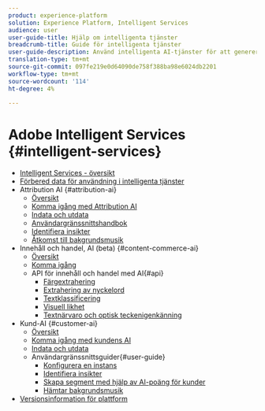 ```yaml
---
product: experience-platform
solution: Experience Platform, Intelligent Services
audience: user
user-guide-title: Hjälp om intelligenta tjänster
breadcrumb-title: Guide för intelligenta tjänster
user-guide-description: Använd intelligenta AI-tjänster för att generera bakgrundsmusik, hitta insikter och skapa segment utifrån era marknadsföringshändelsedata.
translation-type: tm+mt
source-git-commit: 097fe219e0d64090de758f388ba98e6024db2201
workflow-type: tm+mt
source-wordcount: '114'
ht-degree: 4%

---
```



# Adobe Intelligent Services {#intelligent-services}

* [Intelligent Services - översikt](home.md)
* [Förbered data för användning i intelligenta tjänster](data-preparation.md)
* Attribution AI {#attribution-ai}
   * [Översikt](attribution-ai/overview.md)
   * [Komma igång med Attribution AI](attribution-ai/getting-started.md)
   * [Indata och utdata](attribution-ai/input-output.md)
   * [Användargränssnittshandbok](attribution-ai/user-guide.md)
   * [Identifiera insikter](attribution-ai/discover-insights.md)
   * [Åtkomst till bakgrundsmusik](attribution-ai/download-scores.md)
* Innehåll och handel, AI (beta) {#content-commerce-ai}
   * [Översikt](content-commerce-ai/overview.md)
   * [Komma igång](content-commerce-ai/getting-started.md)
   * API för innehåll och handel med AI{#api}
      * [Färgextrahering](content-commerce-ai/api/color-extraction.md)
      * [Extrahering av nyckelord](content-commerce-ai/api/keyword-extraction.md)
      * [Textklassificering](content-commerce-ai/api/text-classification.md)
      * [Visuell likhet](content-commerce-ai/api/visual-similarity.md)
      * [Textnärvaro och optisk teckenigenkänning](content-commerce-ai/api/optical-character-recognition.md)
* Kund-AI {#customer-ai}
   * [Översikt](customer-ai/overview.md)
   * [Komma igång med kundens AI](customer-ai/getting-started.md)
   * [Indata och utdata](customer-ai/input-output.md)
   * Användargränssnittsguider{#user-guide}
      * [Konfigurera en instans](customer-ai/user-guide/configure.md)
      * [Identifiera insikter](customer-ai/user-guide/discover-insights.md)
      * [Skapa segment med hjälp av AI-poäng för kunder](customer-ai/user-guide/create-segment.md)
      * [Hämtar bakgrundsmusik](customer-ai/user-guide/download-scores.md)
* [Versionsinformation för plattform](https://www.adobe.com/go/platform-release-notes-en)
